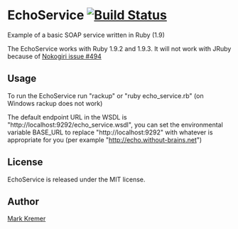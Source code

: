 EchoService [![Build Status](https://secure.travis-ci.org/mkremer/echo_service.png)](http://travis-ci.org/mkremer/echo_service)
==============
Example of a basic SOAP service written in Ruby (1.9)

The EchoService works with Ruby 1.9.2 and 1.9.3. It will not work with JRuby because of [Nokogiri issue #494](https://github.com/tenderlove/nokogiri/issues/494)

Usage
-----
To run the EchoService run "rackup" or "ruby echo_service.rb" (on Windows rackup does not work)

The default endpoint URL in the WSDL is "http://localhost:9292/echo_service.wsdl", you can set the environmental variable BASE_URL to replace "http://localhost:9292" with whatever is appropriate for you (per example "http://echo.without-brains.net")

License
-------
EchoService is released under the MIT license.

Author
------
[Mark Kremer](https://github.com/mkremer)

